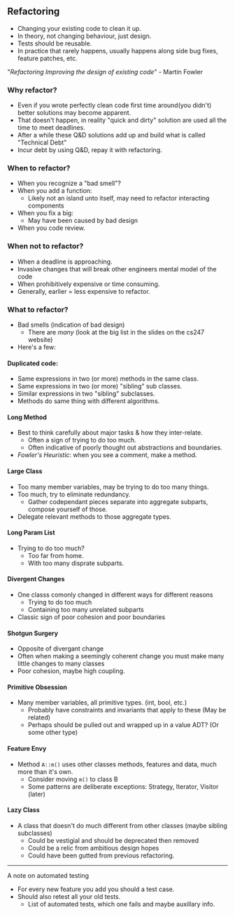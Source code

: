 ## Refactoring
- Changing your existing code to clean it up.
- In theory, not changing behaviour, just design.
- Tests should be reusable.
- In practice that rarely happens, usually happens along side bug fixes, feature patches, etc.

"*Refactoring Improving the design of existing code*" - Martin Fowler

### Why refactor?
- Even if you wrote perfectly clean code first time around(you didn't) better solutions may become apparent.
- That doesn't happen, in reality "quick and dirty" solution are used all the time to meet deadlines.
- After a while these Q&D solutions add up and build what is called "Technical Debt"
- Incur debt by using Q&D, repay it with refactoring.

### When to refactor?
- When you recognize a "bad smell"?
- When you add a function:
  - Likely not an island unto itself, may need to refactor interacting components
- When you fix a big:
  - May have been caused by bad design
- When you code review.

### When not to refactor?
- When a deadline is approaching.
- Invasive changes that will break other engineers mental model of the code
- When prohibitively expensive or time consuming.
- Generally, earlier = less expensive to refactor.

### What to refactor?
- Bad smells (indication of bad design)
  - There are *many* (look at the big list in the slides on the cs247 website)
- Here's a few:

#### Duplicated code:
- Same expressions in two (or more) methods in the same class.
- Same expressions in two (or more) "sibling" sub classes.
- Similar expressions in two "sibling" subclasses.
- Methods do same thing with different algorithms.

#### Long Method
- Best to think carefully about major tasks & how they inter-relate.
  - Often a sign of trying to do too much.
  - Often indicative of poorly thought out abstractions and boundaries.
- *Fowler's Heuristic*: when you see a comment, make a method.

#### Large Class
- Too many member variables, may be trying to do too many things.
- Too much, try to eliminate redundancy.
  - Gather codependant pieces separate into aggregate subparts, compose yourself of those.
- Delegate relevant methods to those aggregate types.

#### Long Param List
- Trying to do too much?
  - Too far from home.
  - With too many disprate subparts.

#### Divergent Changes
- One classs comonly changed in different ways for different reasons
  - Trying to do too much
  - Containing too many unrelated subparts
- Classic sign of poor cohesion and poor boundaries

#### Shotgun Surgery
- Opposite of divergant change
- Often when making a seemingly coherent change you must make many little changes to many classes
- Poor cohesion, maybe high coupling.

#### Primitive Obsession
- Many member variables, all primitive types. (int, bool, etc.)
  - Probably have constraints and invariants that apply to these (May be related)
  - Perhaps should be pulled out and wrapped up in a value ADT? (Or some other type)

#### Feature Envy
- Method `A::m()` uses other classes methods, features and data, much more than it's own.
  - Consider moving `m()` to class B
  - Some patterns are deliberate exceptions: Strategy, Iterator, Visitor (later)

#### Lazy Class
- A class that doesn't do much different from other classes (maybe sibling subclasses)
  - Could be vestigial and should be deprecated then removed
  - Could be a relic from ambitious design hopes
  - Could have been gutted from previous refactoring.

---

A note on automated testing
- For every new feature you add you should a test case.
- Should also retest all your old tests.
  - List of automated tests, which one fails and maybe auxillary info.
